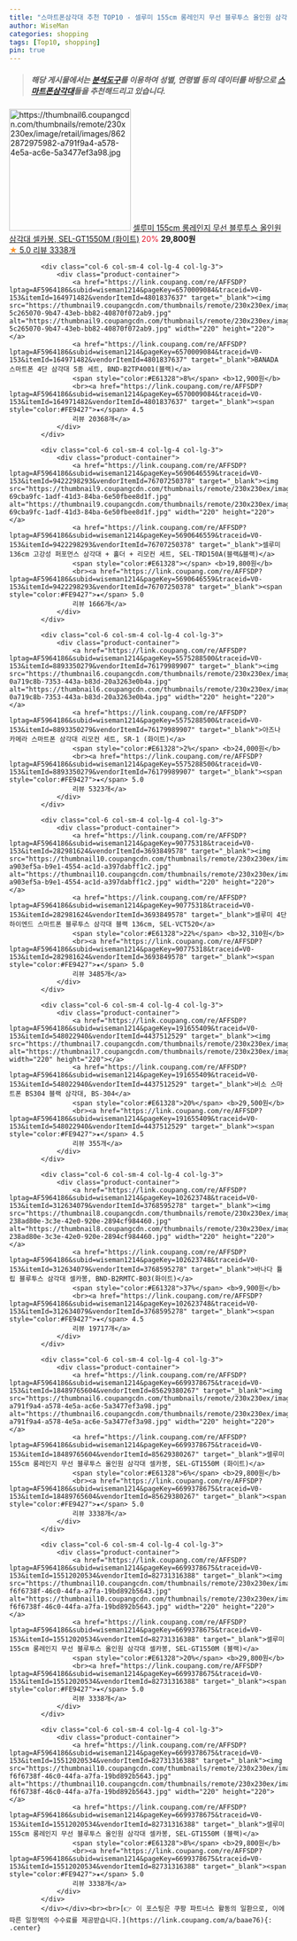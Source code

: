 ```yaml
---
title: "스마트폰삼각대 추천 TOP10 - 셀루미 155cm 롱레인지 무선 블루투스 올인원 삼각대 셀카봉, SEL-GT1550M (화이트)"
author: WiseMan
categories: shopping
tags: [Top10, shopping]
pin: true
---
```


> ##### 해당 게시물에서는 [**분석도구**](https://itemscout.io/)를 이용하여 **성별**, **연령별** 등의 데이터를 바탕으로 [**스마트폰삼각대**](https://link.coupang.com/a/baae76)들을 추천해드리고 있습니다.
<div class="container"><div class="row">
            <div class="col-6 col-sm-4 col-lg-4 col-lg-3">
                <div class="product-container">
                    <a href="https://link.coupang.com/re/AFFSDP?lptag=AF5964186&subid=wiseman1214&pageKey=6699378675&traceid=V0-153&itemId=18489765604&vendorItemId=85629380267" target="_blank"><img src="https://thumbnail6.coupangcdn.com/thumbnails/remote/230x230ex/image/retail/images/8622872975982-a791f9a4-a578-4e5a-ac6e-5a3477ef3a98.jpg" alt="https://thumbnail6.coupangcdn.com/thumbnails/remote/230x230ex/image/retail/images/8622872975982-a791f9a4-a578-4e5a-ac6e-5a3477ef3a98.jpg" width="220" height="220"></a>
                    <a href="https://link.coupang.com/re/AFFSDP?lptag=AF5964186&subid=wiseman1214&pageKey=6699378675&traceid=V0-153&itemId=18489765604&vendorItemId=85629380267" target="_blank">셀루미 155cm 롱레인지 무선 블루투스 올인원 삼각대 셀카봉, SEL-GT1550M (화이트)</a>
                    <span style="color:#E61328">20%</span> <b>29,800원</b>
                    <br><a href="https://link.coupang.com/re/AFFSDP?lptag=AF5964186&subid=wiseman1214&pageKey=6699378675&traceid=V0-153&itemId=18489765604&vendorItemId=85629380267" target="_blank"><span style="color:#FE9427">★</span> 5.0
                    리뷰 3338개</a>
                </div>
            </div>
            
            <div class="col-6 col-sm-4 col-lg-4 col-lg-3">
                <div class="product-container">
                    <a href="https://link.coupang.com/re/AFFSDP?lptag=AF5964186&subid=wiseman1214&pageKey=6570009084&traceid=V0-153&itemId=164971482&vendorItemId=4801837637" target="_blank"><img src="https://thumbnail9.coupangcdn.com/thumbnails/remote/230x230ex/image/retail/images/352655328371779-5c265070-9b47-43eb-bb82-40870f072ab9.jpg" alt="https://thumbnail9.coupangcdn.com/thumbnails/remote/230x230ex/image/retail/images/352655328371779-5c265070-9b47-43eb-bb82-40870f072ab9.jpg" width="220" height="220"></a>
                    <a href="https://link.coupang.com/re/AFFSDP?lptag=AF5964186&subid=wiseman1214&pageKey=6570009084&traceid=V0-153&itemId=164971482&vendorItemId=4801837637" target="_blank">BANADA 스마트폰 4단 삼각대 5종 세트, BND-B2TP4001(블랙)</a>
                    <span style="color:#E61328">8%</span> <b>12,900원</b>
                    <br><a href="https://link.coupang.com/re/AFFSDP?lptag=AF5964186&subid=wiseman1214&pageKey=6570009084&traceid=V0-153&itemId=164971482&vendorItemId=4801837637" target="_blank"><span style="color:#FE9427">★</span> 4.5
                    리뷰 20368개</a>
                </div>
            </div>
            
            <div class="col-6 col-sm-4 col-lg-4 col-lg-3">
                <div class="product-container">
                    <a href="https://link.coupang.com/re/AFFSDP?lptag=AF5964186&subid=wiseman1214&pageKey=5690646559&traceid=V0-153&itemId=9422298293&vendorItemId=76707250378" target="_blank"><img src="https://thumbnail9.coupangcdn.com/thumbnails/remote/230x230ex/image/retail/images/3411143004250932-69cba9fc-1adf-41d3-84ba-6e50fbee8d1f.jpg" alt="https://thumbnail9.coupangcdn.com/thumbnails/remote/230x230ex/image/retail/images/3411143004250932-69cba9fc-1adf-41d3-84ba-6e50fbee8d1f.jpg" width="220" height="220"></a>
                    <a href="https://link.coupang.com/re/AFFSDP?lptag=AF5964186&subid=wiseman1214&pageKey=5690646559&traceid=V0-153&itemId=9422298293&vendorItemId=76707250378" target="_blank">셀루미 136cm 고강성 퍼포먼스 삼각대 + 홀더 + 리모컨 세트, SEL-TRD150A(블랙&블랙)</a>
                    <span style="color:#E61328"></span> <b>19,800원</b>
                    <br><a href="https://link.coupang.com/re/AFFSDP?lptag=AF5964186&subid=wiseman1214&pageKey=5690646559&traceid=V0-153&itemId=9422298293&vendorItemId=76707250378" target="_blank"><span style="color:#FE9427">★</span> 5.0
                    리뷰 1666개</a>
                </div>
            </div>
            
            <div class="col-6 col-sm-4 col-lg-4 col-lg-3">
                <div class="product-container">
                    <a href="https://link.coupang.com/re/AFFSDP?lptag=AF5964186&subid=wiseman1214&pageKey=5575288500&traceid=V0-153&itemId=8893350279&vendorItemId=76179989907" target="_blank"><img src="https://thumbnail6.coupangcdn.com/thumbnails/remote/230x230ex/image/retail/images/1248655708919059-0a719c8b-7353-443a-b83d-20a3263e0b4a.jpg" alt="https://thumbnail6.coupangcdn.com/thumbnails/remote/230x230ex/image/retail/images/1248655708919059-0a719c8b-7353-443a-b83d-20a3263e0b4a.jpg" width="220" height="220"></a>
                    <a href="https://link.coupang.com/re/AFFSDP?lptag=AF5964186&subid=wiseman1214&pageKey=5575288500&traceid=V0-153&itemId=8893350279&vendorItemId=76179989907" target="_blank">아즈나 카메라 스마트폰 삼각대 리모컨 세트, SR-1 (화이트)</a>
                    <span style="color:#E61328">2%</span> <b>24,000원</b>
                    <br><a href="https://link.coupang.com/re/AFFSDP?lptag=AF5964186&subid=wiseman1214&pageKey=5575288500&traceid=V0-153&itemId=8893350279&vendorItemId=76179989907" target="_blank"><span style="color:#FE9427">★</span> 5.0
                    리뷰 5323개</a>
                </div>
            </div>
            
            <div class="col-6 col-sm-4 col-lg-4 col-lg-3">
                <div class="product-container">
                    <a href="https://link.coupang.com/re/AFFSDP?lptag=AF5964186&subid=wiseman1214&pageKey=90775318&traceid=V0-153&itemId=282981624&vendorItemId=3693849578" target="_blank"><img src="https://thumbnail10.coupangcdn.com/thumbnails/remote/230x230ex/image/retail/images/14244505031195-a903ef5a-b9e1-4554-ac1d-a397dabff1c2.jpg" alt="https://thumbnail10.coupangcdn.com/thumbnails/remote/230x230ex/image/retail/images/14244505031195-a903ef5a-b9e1-4554-ac1d-a397dabff1c2.jpg" width="220" height="220"></a>
                    <a href="https://link.coupang.com/re/AFFSDP?lptag=AF5964186&subid=wiseman1214&pageKey=90775318&traceid=V0-153&itemId=282981624&vendorItemId=3693849578" target="_blank">셀루미 4단 하이엔드 스마트폰 블루투스 삼각대 블랙 136cm, SEL-VCT520</a>
                    <span style="color:#E61328">22%</span> <b>32,310원</b>
                    <br><a href="https://link.coupang.com/re/AFFSDP?lptag=AF5964186&subid=wiseman1214&pageKey=90775318&traceid=V0-153&itemId=282981624&vendorItemId=3693849578" target="_blank"><span style="color:#FE9427">★</span> 5.0
                    리뷰 3485개</a>
                </div>
            </div>
            
            <div class="col-6 col-sm-4 col-lg-4 col-lg-3">
                <div class="product-container">
                    <a href="https://link.coupang.com/re/AFFSDP?lptag=AF5964186&subid=wiseman1214&pageKey=191655409&traceid=V0-153&itemId=548022940&vendorItemId=4437512529" target="_blank"><img src="https://thumbnail7.coupangcdn.com/thumbnails/remote/230x230ex/image/vendor_inventory/0cc4/1d737de3b6ef4ea3c5f02a8cd608e0240c4acd5e00b071f325c2bd37ebc6.jpg" alt="https://thumbnail7.coupangcdn.com/thumbnails/remote/230x230ex/image/vendor_inventory/0cc4/1d737de3b6ef4ea3c5f02a8cd608e0240c4acd5e00b071f325c2bd37ebc6.jpg" width="220" height="220"></a>
                    <a href="https://link.coupang.com/re/AFFSDP?lptag=AF5964186&subid=wiseman1214&pageKey=191655409&traceid=V0-153&itemId=548022940&vendorItemId=4437512529" target="_blank">비소 스마트폰 BS304 블랙 삼각대, BS-304</a>
                    <span style="color:#E61328">20%</span> <b>29,500원</b>
                    <br><a href="https://link.coupang.com/re/AFFSDP?lptag=AF5964186&subid=wiseman1214&pageKey=191655409&traceid=V0-153&itemId=548022940&vendorItemId=4437512529" target="_blank"><span style="color:#FE9427">★</span> 4.5
                    리뷰 355개</a>
                </div>
            </div>
            
            <div class="col-6 col-sm-4 col-lg-4 col-lg-3">
                <div class="product-container">
                    <a href="https://link.coupang.com/re/AFFSDP?lptag=AF5964186&subid=wiseman1214&pageKey=102623748&traceid=V0-153&itemId=312634079&vendorItemId=3768595278" target="_blank"><img src="https://thumbnail8.coupangcdn.com/thumbnails/remote/230x230ex/image/retail/images/8932057956378369-238ad80e-3c3e-42e0-920e-2894cf984460.jpg" alt="https://thumbnail8.coupangcdn.com/thumbnails/remote/230x230ex/image/retail/images/8932057956378369-238ad80e-3c3e-42e0-920e-2894cf984460.jpg" width="220" height="220"></a>
                    <a href="https://link.coupang.com/re/AFFSDP?lptag=AF5964186&subid=wiseman1214&pageKey=102623748&traceid=V0-153&itemId=312634079&vendorItemId=3768595278" target="_blank">바나다 튤립 블루투스 삼각대 셀카봉, BND-B2RMTC-B03(화이트)</a>
                    <span style="color:#E61328">37%</span> <b>9,900원</b>
                    <br><a href="https://link.coupang.com/re/AFFSDP?lptag=AF5964186&subid=wiseman1214&pageKey=102623748&traceid=V0-153&itemId=312634079&vendorItemId=3768595278" target="_blank"><span style="color:#FE9427">★</span> 4.5
                    리뷰 19717개</a>
                </div>
            </div>
            
            <div class="col-6 col-sm-4 col-lg-4 col-lg-3">
                <div class="product-container">
                    <a href="https://link.coupang.com/re/AFFSDP?lptag=AF5964186&subid=wiseman1214&pageKey=6699378675&traceid=V0-153&itemId=18489765604&vendorItemId=85629380267" target="_blank"><img src="https://thumbnail6.coupangcdn.com/thumbnails/remote/230x230ex/image/retail/images/8622872975982-a791f9a4-a578-4e5a-ac6e-5a3477ef3a98.jpg" alt="https://thumbnail6.coupangcdn.com/thumbnails/remote/230x230ex/image/retail/images/8622872975982-a791f9a4-a578-4e5a-ac6e-5a3477ef3a98.jpg" width="220" height="220"></a>
                    <a href="https://link.coupang.com/re/AFFSDP?lptag=AF5964186&subid=wiseman1214&pageKey=6699378675&traceid=V0-153&itemId=18489765604&vendorItemId=85629380267" target="_blank">셀루미 155cm 롱레인지 무선 블루투스 올인원 삼각대 셀카봉, SEL-GT1550M (화이트)</a>
                    <span style="color:#E61328">6%</span> <b>29,800원</b>
                    <br><a href="https://link.coupang.com/re/AFFSDP?lptag=AF5964186&subid=wiseman1214&pageKey=6699378675&traceid=V0-153&itemId=18489765604&vendorItemId=85629380267" target="_blank"><span style="color:#FE9427">★</span> 5.0
                    리뷰 3338개</a>
                </div>
            </div>
            
            <div class="col-6 col-sm-4 col-lg-4 col-lg-3">
                <div class="product-container">
                    <a href="https://link.coupang.com/re/AFFSDP?lptag=AF5964186&subid=wiseman1214&pageKey=6699378675&traceid=V0-153&itemId=15512020534&vendorItemId=82731316388" target="_blank"><img src="https://thumbnail10.coupangcdn.com/thumbnails/remote/230x230ex/image/retail/images/4693357439525418-f6f6738f-46c0-44fa-a7fa-19bd892b5643.jpg" alt="https://thumbnail10.coupangcdn.com/thumbnails/remote/230x230ex/image/retail/images/4693357439525418-f6f6738f-46c0-44fa-a7fa-19bd892b5643.jpg" width="220" height="220"></a>
                    <a href="https://link.coupang.com/re/AFFSDP?lptag=AF5964186&subid=wiseman1214&pageKey=6699378675&traceid=V0-153&itemId=15512020534&vendorItemId=82731316388" target="_blank">셀루미 155cm 롱레인지 무선 블루투스 올인원 삼각대 셀카봉, SEL-GT1550M (블랙)</a>
                    <span style="color:#E61328">20%</span> <b>29,800원</b>
                    <br><a href="https://link.coupang.com/re/AFFSDP?lptag=AF5964186&subid=wiseman1214&pageKey=6699378675&traceid=V0-153&itemId=15512020534&vendorItemId=82731316388" target="_blank"><span style="color:#FE9427">★</span> 5.0
                    리뷰 3338개</a>
                </div>
            </div>
            
            <div class="col-6 col-sm-4 col-lg-4 col-lg-3">
                <div class="product-container">
                    <a href="https://link.coupang.com/re/AFFSDP?lptag=AF5964186&subid=wiseman1214&pageKey=6699378675&traceid=V0-153&itemId=15512020534&vendorItemId=82731316388" target="_blank"><img src="https://thumbnail10.coupangcdn.com/thumbnails/remote/230x230ex/image/retail/images/4693357439525418-f6f6738f-46c0-44fa-a7fa-19bd892b5643.jpg" alt="https://thumbnail10.coupangcdn.com/thumbnails/remote/230x230ex/image/retail/images/4693357439525418-f6f6738f-46c0-44fa-a7fa-19bd892b5643.jpg" width="220" height="220"></a>
                    <a href="https://link.coupang.com/re/AFFSDP?lptag=AF5964186&subid=wiseman1214&pageKey=6699378675&traceid=V0-153&itemId=15512020534&vendorItemId=82731316388" target="_blank">셀루미 155cm 롱레인지 무선 블루투스 올인원 삼각대 셀카봉, SEL-GT1550M (블랙)</a>
                    <span style="color:#E61328">8%</span> <b>29,800원</b>
                    <br><a href="https://link.coupang.com/re/AFFSDP?lptag=AF5964186&subid=wiseman1214&pageKey=6699378675&traceid=V0-153&itemId=15512020534&vendorItemId=82731316388" target="_blank"><span style="color:#FE9427">★</span> 5.0
                    리뷰 3338개</a>
                </div>
            </div>
            </div></div><br><br>[👉 이 포스팅은 쿠팡 파트너스 활동의 일환으로, 이에 따른 일정액의 수수료를 제공받습니다.](https://link.coupang.com/a/baae76){: .center}
